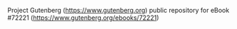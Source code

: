 Project Gutenberg (https://www.gutenberg.org) public repository
for eBook #72221 (https://www.gutenberg.org/ebooks/72221)
